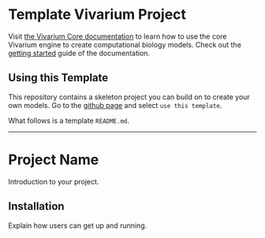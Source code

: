 # Template Vivarium Project

Visit [the Vivarium Core
documentation](https://vivarium-core.readthedocs.io/) to learn how to
use the core Vivarium engine to create computational biology models.
Check out the
[getting started](https://vivarium-core.readthedocs.io/en/latest/getting_started.html)
guide of the documentation. 

## Using this Template
This repository contains a skeleton project you can build on to create
your own models. Go to the 
[github page](https://github.com/vivarium-collective/vivarium-template) 
and select `use this template`.

What follows is a template `README.md`.

<!--
TODO: Rename the `vivarium_tellurium` folder to something that makes sense for
your project.
-->

------------------------------------------------------------------------

# Project Name

<!--
TODO: Fill in your own project name
-->

Introduction to your project.

<!--
TODO: Fill in your own introduction.
-->

## Installation

Explain how users can get up and running.

<!--
TODO: Fill in your own installation instructions. This might be as
simple as:

```
pip install <your package name>
```
-->
